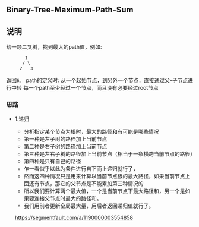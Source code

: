## Binary-Tree-Maximum-Path-Sum

## 说明
给一颗二叉树，找到最大的path值，例如:

```
       1
      / \
     2   3
```
返回`6`。
path的定义时: 从一个起始节点，到另外一个节点，直接通过父-子节点进行中转
每一个path至少经过一个节点，而且没有必要经过root节点

### 思路

* 1.递归
	* 分析指定某个节点为根时，最大的路径和有可能是哪些情况
	* 第一种是左子树的路径加上当前节点
	* 第二种是右子树的路径加上当前节点
	* 第三种是左右子树的路径加上当前节点（相当于一条横跨当前节点的路径）
	* 第四种是只有自己的路径
	* 乍一看似乎以此为条件进行自下而上递归就行了，
	* 然而这四种情况只是用来计算以当前节点根的最大路径，如果当前节点上面还有节点，那它的父节点是不能累加第三种情况的
	* 所以我们要计算两个最大值，一个是当前节点下最大路径和，另一个是如果要连接父节点时最大的路径和。
	* 我们用前者更新全局最大量，用后者返回递归值就行了。
	
	https://segmentfault.com/a/1190000003554858
	